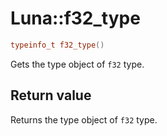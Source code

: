# Luna::f32_type

```c++
typeinfo_t f32_type()
```

Gets the type object of `f32` type. 



## Return value
Returns the type object of `f32` type. 

